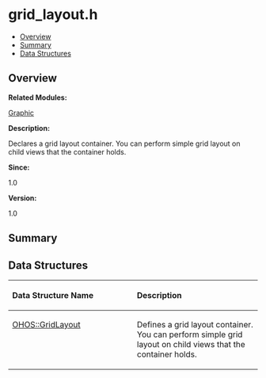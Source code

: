 # grid\_layout.h<a name="ZH-CN_TOPIC_0000001055358076"></a>

-   [Overview](#section156948188165627)
-   [Summary](#section1776214720165627)
-   [Data Structures](#nested-classes)

## **Overview**<a name="section156948188165627"></a>

**Related Modules:**

[Graphic](Graphic.md)

**Description:**

Declares a grid layout container. You can perform simple grid layout on child views that the container holds. 

**Since:**

1.0

**Version:**

1.0

## **Summary**<a name="section1776214720165627"></a>

## Data Structures<a name="nested-classes"></a>

<a name="table1288298997165627"></a>
<table><thead align="left"><tr id="row814729429165627"><th class="cellrowborder" valign="top" width="50%" id="mcps1.1.3.1.1"><p id="p802603157165627"><a name="p802603157165627"></a><a name="p802603157165627"></a>Data Structure Name</p>
</th>
<th class="cellrowborder" valign="top" width="50%" id="mcps1.1.3.1.2"><p id="p882005115165627"><a name="p882005115165627"></a><a name="p882005115165627"></a>Description</p>
</th>
</tr>
</thead>
<tbody><tr id="row1578007341165627"><td class="cellrowborder" valign="top" width="50%" headers="mcps1.1.3.1.1 "><p id="p451019604165627"><a name="p451019604165627"></a><a name="p451019604165627"></a><a href="OHOS-GridLayout.md">OHOS::GridLayout</a></p>
</td>
<td class="cellrowborder" valign="top" width="50%" headers="mcps1.1.3.1.2 "><p id="p225077676165627"><a name="p225077676165627"></a><a name="p225077676165627"></a>Defines a grid layout container. You can perform simple grid layout on child views that the container holds. </p>
</td>
</tr>
</tbody>
</table>


